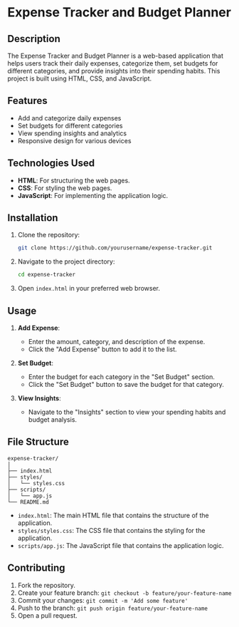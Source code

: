 # Expense Tracker and Budget Planner

## Description

The Expense Tracker and Budget Planner is a web-based application that helps users track their daily expenses, categorize them, set budgets for different categories, and provide insights into their spending habits. This project is built using HTML, CSS, and JavaScript.

## Features

- Add and categorize daily expenses
- Set budgets for different categories
- View spending insights and analytics
- Responsive design for various devices

## Technologies Used

- **HTML**: For structuring the web pages.
- **CSS**: For styling the web pages.
- **JavaScript**: For implementing the application logic.

## Installation

1. Clone the repository:

   ```bash
   git clone https://github.com/yourusername/expense-tracker.git
   ```

2. Navigate to the project directory:

   ```bash
   cd expense-tracker
   ```

3. Open `index.html` in your preferred web browser.

## Usage

1. **Add Expense**:
   - Enter the amount, category, and description of the expense.
   - Click the "Add Expense" button to add it to the list.

2. **Set Budget**:
   - Enter the budget for each category in the "Set Budget" section.
   - Click the "Set Budget" button to save the budget for that category.

3. **View Insights**:
   - Navigate to the "Insights" section to view your spending habits and budget analysis.

## File Structure

```plaintext
expense-tracker/
│
├── index.html
├── styles/
│   └── styles.css
├── scripts/
│   └── app.js
└── README.md
```

- `index.html`: The main HTML file that contains the structure of the application.
- `styles/styles.css`: The CSS file that contains the styling for the application.
- `scripts/app.js`: The JavaScript file that contains the application logic.


## Contributing

1. Fork the repository.
2. Create your feature branch: `git checkout -b feature/your-feature-name`
3. Commit your changes: `git commit -m 'Add some feature'`
4. Push to the branch: `git push origin feature/your-feature-name`
5. Open a pull request.

